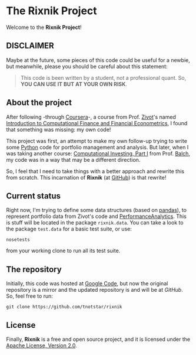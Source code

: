 The Rixnik Project
==================

Welcome to the **Rixnik Project**!

DISCLAIMER
----------

Maybe at the future, some pieces of this code could be useful for a newbie, but meanwhile, please you should be careful about this statement:

> This code is been written by a student, not a professional quant. So, **YOU CAN USE IT BUT AT YOUR OWN RISK**.

About the project
-----------------

After following -through [Coursera]-, a course from Prof. [Zivot]'s named [Introduction to Computational Finance and Financial Econometrics][1], I found that something was missing: my own code!

[Coursera]: http://coursera.org "Coursera.org"
[Zivot]: http://faculty.washington.edu/ezivot/ "Eric Zivot's UW Homepage"

[1]: https://www.coursera.org/course/compfinance "Introduction to Computational Finance and Financial Econometrics"

This project was first, an attempt to make my own follow-up trying to write some [Python] code for portfolio management and analysis. But later, when I was taking another course: [Computational Investing, Part I][2] from Prof. [Balch], my code was in a way that may be a different direction.

So, I feel that I need to take things with a better approach and rewrite this from scratch. This incarnation of **Rixnik** (at [GitHub]) is that rewrite!

[Python]: http://www.python.org "Python Programming Language"
[Balch]: http://www.cc.gatech.edu/~tucker/ "Tucker Balch's homepage"
[GitHub]: http://github.com "GitHub"

[2]: https://www.coursera.org/course/compinvesting1 "Computational Investing, Part I"

Current status
--------------

Right now, I'm trying to define some data structures (based on [pandas]), to represent portfolio data from Zivot's code and [PerformanceAnalytics]. This is stuff will be located in the package `rixnik.data`. You can take a look to the package `test.data` for a basic test suite, or use:

~~~~
nosetests
~~~~

from your working clone to run all its test suite.

[pandas]: http://pandas.pydata.org/ "pandas - Python Data Analysis Library"
[PerformanceAnalytics]: http://cran.r-project.org/web/packages/PerformanceAnalytics/ "PerformanceAnalytics: Econometric tools for performance and risk analysis"

The repository
--------------

Initially, this code was hosted at [Google Code], but now the original repository is a mirror and the updated repository is and will be at *GitHub*. So, feel free to run:

~~~~
git clone https://github.com/tnotstar/rixnik
~~~~

[Google Code]: http://code.google.com/p/rixnik "Rixnik at Google Code"

License
-------

Finally, **Rixnik** is a free and open source project, and it is licensed under the [Apache License, Version 2.0][3].

[3]: http://www.apache.org/licenses/LICENSE-2.0 "Apache License, Version 2.0"

